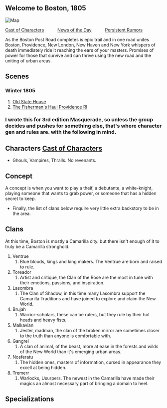 ## Welcome to Boston, 1805

![Map](https://upload.wikimedia.org/wikipedia/commons/thumb/e/e7/Boston_Post_Road_map.png/2880px-Boston_Post_Road_map.png)

[Cast of Characters](coc.md) &nbsp; &nbsp; &nbsp; &nbsp; &nbsp; [News of the Day](dailymsg.md) &nbsp; &nbsp; &nbsp; &nbsp; &nbsp; [Persistent Rumors](rumors.md)

As the Boston Post Road completes is epic trail and in one road unites Boston, Providence, New London, New Haven and New York whispers of death immediately ride it reaching the ears of your masters. Promises of power for those that survive and can thrive using the new road and the uniting of urban areas.



## Scenes
### Winter 1805
1. [Old State House](statehouse1.md)
1. [The Fisherman's Haul Providence RI](fishermansHaul1.md)

### I wrote this for 3rd edition Masquerade, so unless the group decides and pushes for something else, that's where character gen and rules are. with the following in mind.

## Characters [Cast of Characters](coc.md)
- Ghouls, Vampires, Thralls. No revenants. 

## Concept
A concept is when you want to play a theif, a debutante, a white-knight, playing someone that wants to grab power, or someone that has a hidden secret to keep.
- Finally, the list of clans below require very little extra backstory to be in the area.

## Clans
At this time, Boston is mostly a Camarilla city. but there isn't enough of it to truly be a Camarilla stronghold.
1. Ventrue
    1. Blue bloods, kings and king makers. The Ventrue are born and raised to rule. 
1. Toreador
    1. Artist and critique, the Clan of the Rose are the most in tune with their emotions, passions, and inspiration.
1. Lasombra
    1. The Clan of Shadow, in this time many Lasombra support the Camarilla Traditions and have joined to explore and claim the New World.
1. Brujah
   1. Warrior-scholars, these can be rulers, but they rule by their hot heads and heavy fists.
1. Malkavian
   1. Jester, madman, the clan of the broken mirror are sometimes closer to the truth than anyone is comfortable with.
1. Gangrel
   1. A clan of animal, of the beast, more at ease in the forests and wilds of the New World than it's emerging urban areas.
1. Nosferatu
   1. The hidden ones, masters of information, cursed in appearance they excell at being hidden.
1. Tremerr
   1. Warlocks, Usurpers. The newest in the Camarilla have made their magics an almost necessary part of bringing a domain to heel.
  
## Specializations




